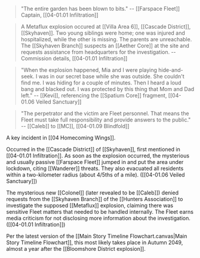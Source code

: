 > "The entire garden has been blown to bits."
> -- [[Farspace Fleet]] Captain, [[04-01.01 Infiltration]]

> A Metaflux explosion occured at [[Villa Area 6]], [[Cascade District]], [[Skyhaven]]. Two young siblings were home; one was injured and hospitalized, while the other is missing. The parents are unreachable. The [[Skyhaven Branch]] suspects an [[Aether Core]] at the site and requests assistance from headquarters for the investigation.
> -- Commission details, [[04-01.01 Infiltration]]

> "When the explosion happened, Mia and I were playing hide-and-seek. I was in our secret base while she was outside. She couldn't find me. I was hiding for a couple of minutes. Then I heard a loud bang and blacked out. I was protected by this thing that Mom and Dad left."
> -- [[Kevi]], referencing the [[Spatium Core]] fragment, [[04-01.06 Veiled Sanctuary]]

> "The perpetrator and the victim are Fleet personnel. That means the Fleet must take full responsibility and provide answers to the public."
> -- [[Caleb]] to [[MC]], [[04-01.09 Blindfold]]

A key incident in [[04 Homecoming Wings]].

Occurred in the [[Cascade District]] of [[Skyhaven]], first mentioned in [[04-01.01 Infiltration]]. As soon as the explosion occurred, the mysterious and usually passive [[Farspace Fleet]] jumped in and put the area under lockdown, citing [[Wanderer]] threats. They also evacuated all residents within a two-kilometer radius (about 4/5ths of a mile). ([[04-01.06 Veiled Sanctuary]])

The mysterious new [[Colonel]] (later revealed to be [[Caleb]]) denied requests from the [[Skyhaven Branch]] of the [[Hunters Association]] to investigate the supposed [[Metaflux]] explosion, claiming there was sensitive Fleet matters that needed to be handled internally. The Fleet earns media criticism for not disclosing more information about the investigation. ([[04-01.01 Infiltration]])

Per the latest version of the [[Main Story Timeline Flowchart.canvas|Main Story Timeline Flowchart]], this most likely takes place in Autumn 2049, almost a year after the [[Bloomshore District explosion]].